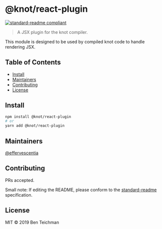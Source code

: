 # @knot/react-plugin

[![standard-readme compliant](https://img.shields.io/badge/standard--readme-OK-green.svg?style=flat-square)](https://github.com/RichardLitt/standard-readme)

> A JSX plugin for the knot compiler.

This module is designed to be used by compiled knot code to handle rendering JSX.

## Table of Contents

- [Install](#install)
- [Maintainers](#maintainers)
- [Contributing](#contributing)
- [License](#license)

## Install

```sh
npm install @knot/react-plugin
# or
yarn add @knot/react-plugin
```

## Maintainers

[@effervescentia](https://github.com/effervescentia)

## Contributing

PRs accepted.

Small note: If editing the README, please conform to the [standard-readme](https://github.com/RichardLitt/standard-readme) specification.

## License

MIT © 2019 Ben Teichman
